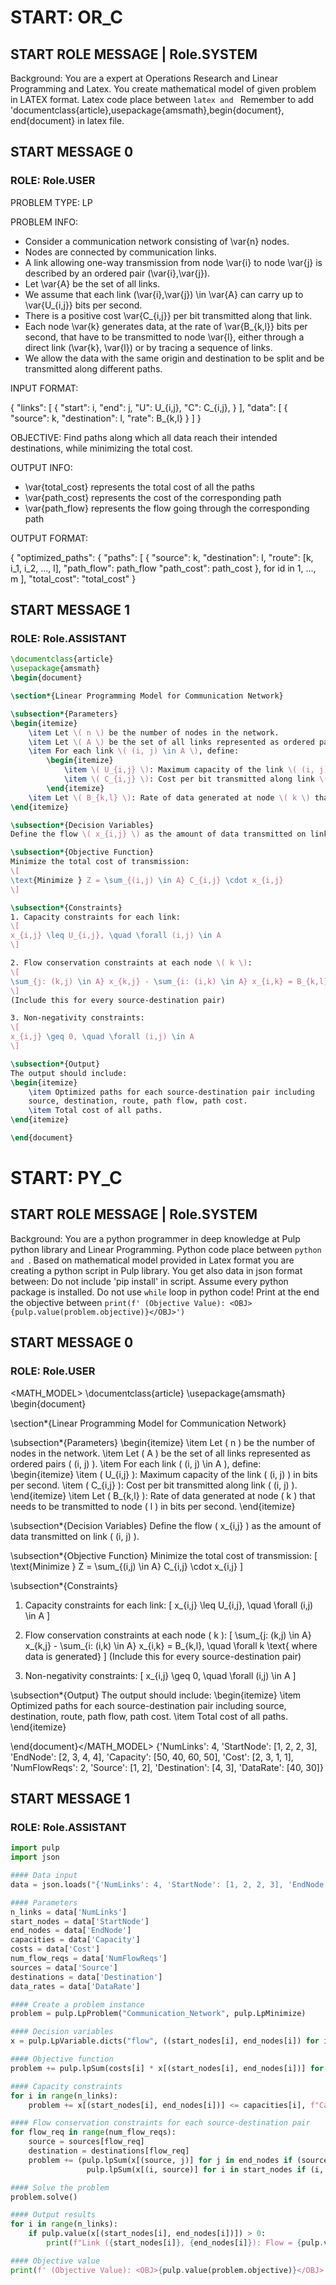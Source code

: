 # START: OR_C 
## START ROLE MESSAGE | Role.SYSTEM 
Background: You are a expert at Operations Research and Linear Programming and Latex. You create mathematical model of given problem in LATEX format. Latex code place between ```latex and ``` Remember to add 'documentclass{article},usepackage{amsmath},begin{document}, end{document} in latex file. 
## START MESSAGE 0 
### ROLE: Role.USER
<DESCRIPTION>
PROBLEM TYPE: LP

PROBLEM INFO:

- Consider a communication network consisting of \var{n} nodes.
- Nodes are con­nected by communication links.
- A link allowing one-way transmission from node \var{i} to node \var{j} is described by an ordered pair (\var{i},\var{j}). 
- Let \var{A} be the set of all links. 
- We assume that each link (\var{i},\var{j}) \in \var{A} can carry up to \var{U_{i,j}} bits per second. 
- There is a positive cost \var{C_{i,j}} per bit transmitted along that link. 
- Each node \var{k} generates data, at the rate of \var{B_{k,l}} bits per second, that have to be transmitted to node \var{l}, either through a direct link (\var{k}, \var{l}) or by tracing a sequence of links. 
- We allow the data with the same origin and destination to be split and be transmitted along different paths.

INPUT FORMAT:

{
    "links": [
       {
        "start": i,
        "end": j,
        "U": U_{i,j},
        "C": C_{i,j},
       }
    ],
    "data": [
        {
            "source": k,
            "destination": l,
            "rate": B_{k,l}
        }
    ]
}


OBJECTIVE: Find paths along which all data reach their intended destinations, while minimizing the total cost. 



OUTPUT INFO:
- \var{total_cost} represents the total cost of all the paths
- \var{path_cost} represents the cost of the corresponding path
- \var{path_flow} represents the flow going through the corresponding path

OUTPUT FORMAT:

{
    "optimized_paths": {
        "paths": [
            {
                "source": k,
                "destination": l,
                "route": [k, i_1, i_2, ..., l],
                "path_flow": path_flow
                "path_cost": path_cost
            },
            for id in 1, ..., m 
        ],
    "total_cost": "total_cost"
}
</DESCRIPTION>


## START MESSAGE 1 
### ROLE: Role.ASSISTANT
```latex
\documentclass{article}
\usepackage{amsmath}
\begin{document}

\section*{Linear Programming Model for Communication Network}

\subsection*{Parameters}
\begin{itemize}
    \item Let \( n \) be the number of nodes in the network.
    \item Let \( A \) be the set of all links represented as ordered pairs \( (i, j) \).
    \item For each link \( (i, j) \in A \), define:
        \begin{itemize}
            \item \( U_{i,j} \): Maximum capacity of the link \( (i, j) \) in bits per second.
            \item \( C_{i,j} \): Cost per bit transmitted along link \( (i, j) \).
        \end{itemize}
    \item Let \( B_{k,l} \): Rate of data generated at node \( k \) that needs to be transmitted to node \( l \) in bits per second.
\end{itemize}

\subsection*{Decision Variables}
Define the flow \( x_{i,j} \) as the amount of data transmitted on link \( (i, j) \). 

\subsection*{Objective Function}
Minimize the total cost of transmission:
\[
\text{Minimize } Z = \sum_{(i,j) \in A} C_{i,j} \cdot x_{i,j}
\]

\subsection*{Constraints}
1. Capacity constraints for each link:
\[
x_{i,j} \leq U_{i,j}, \quad \forall (i,j) \in A
\]

2. Flow conservation constraints at each node \( k \):
\[
\sum_{j: (k,j) \in A} x_{k,j} - \sum_{i: (i,k) \in A} x_{i,k} = B_{k,l}, \quad \forall k \text{ where data is generated}
\]
(Include this for every source-destination pair)

3. Non-negativity constraints:
\[
x_{i,j} \geq 0, \quad \forall (i,j) \in A
\]

\subsection*{Output}
The output should include:
\begin{itemize}
    \item Optimized paths for each source-destination pair including 
    source, destination, route, path flow, path cost.
    \item Total cost of all paths.
\end{itemize}

\end{document}
```

# START: PY_C 
## START ROLE MESSAGE | Role.SYSTEM 
Background: You are a python programmer in deep knowledge at Pulp python library and Linear Programming. Python code place between ```python and ```. Based on mathematical model provided in Latex format you are creating a python script in Pulp library. You get also data in json format between: <DATA></DATA> Do not include 'pip install' in script. Assume every python package is installed. Do not use `while` loop in python code! Print at the end the objective between <OBJ></OBJ> `print(f' (Objective Value): <OBJ>{pulp.value(problem.objective)}</OBJ>')` 
## START MESSAGE 0 
### ROLE: Role.USER
<MATH_MODEL>
\documentclass{article}
\usepackage{amsmath}
\begin{document}

\section*{Linear Programming Model for Communication Network}

\subsection*{Parameters}
\begin{itemize}
    \item Let \( n \) be the number of nodes in the network.
    \item Let \( A \) be the set of all links represented as ordered pairs \( (i, j) \).
    \item For each link \( (i, j) \in A \), define:
        \begin{itemize}
            \item \( U_{i,j} \): Maximum capacity of the link \( (i, j) \) in bits per second.
            \item \( C_{i,j} \): Cost per bit transmitted along link \( (i, j) \).
        \end{itemize}
    \item Let \( B_{k,l} \): Rate of data generated at node \( k \) that needs to be transmitted to node \( l \) in bits per second.
\end{itemize}

\subsection*{Decision Variables}
Define the flow \( x_{i,j} \) as the amount of data transmitted on link \( (i, j) \). 

\subsection*{Objective Function}
Minimize the total cost of transmission:
\[
\text{Minimize } Z = \sum_{(i,j) \in A} C_{i,j} \cdot x_{i,j}
\]

\subsection*{Constraints}
1. Capacity constraints for each link:
\[
x_{i,j} \leq U_{i,j}, \quad \forall (i,j) \in A
\]

2. Flow conservation constraints at each node \( k \):
\[
\sum_{j: (k,j) \in A} x_{k,j} - \sum_{i: (i,k) \in A} x_{i,k} = B_{k,l}, \quad \forall k \text{ where data is generated}
\]
(Include this for every source-destination pair)

3. Non-negativity constraints:
\[
x_{i,j} \geq 0, \quad \forall (i,j) \in A
\]

\subsection*{Output}
The output should include:
\begin{itemize}
    \item Optimized paths for each source-destination pair including 
    source, destination, route, path flow, path cost.
    \item Total cost of all paths.
\end{itemize}

\end{document}</MATH_MODEL>
<DATA>
{'NumLinks': 4, 'StartNode': [1, 2, 2, 3], 'EndNode': [2, 3, 4, 4], 'Capacity': [50, 40, 60, 50], 'Cost': [2, 3, 1, 1], 'NumFlowReqs': 2, 'Source': [1, 2], 'Destination': [4, 3], 'DataRate': [40, 30]}</DATA>


## START MESSAGE 1 
### ROLE: Role.ASSISTANT
```python
import pulp
import json

#### Data input
data = json.loads("{'NumLinks': 4, 'StartNode': [1, 2, 2, 3], 'EndNode': [2, 3, 4, 4], 'Capacity': [50, 40, 60, 50], 'Cost': [2, 3, 1, 1], 'NumFlowReqs': 2, 'Source': [1, 2], 'Destination': [4, 3], 'DataRate': [40, 30]}")

#### Parameters
n_links = data['NumLinks']
start_nodes = data['StartNode']
end_nodes = data['EndNode']
capacities = data['Capacity']
costs = data['Cost']
num_flow_reqs = data['NumFlowReqs']
sources = data['Source']
destinations = data['Destination']
data_rates = data['DataRate']

#### Create a problem instance
problem = pulp.LpProblem("Communication_Network", pulp.LpMinimize)

#### Decision variables
x = pulp.LpVariable.dicts("flow", ((start_nodes[i], end_nodes[i]) for i in range(n_links)), lowBound=0)

#### Objective function
problem += pulp.lpSum(costs[i] * x[(start_nodes[i], end_nodes[i])] for i in range(n_links)), "Total_Cost"

#### Capacity constraints
for i in range(n_links):
    problem += x[(start_nodes[i], end_nodes[i])] <= capacities[i], f"CapConstraint_{i}"

#### Flow conservation constraints for each source-destination pair
for flow_req in range(num_flow_reqs):
    source = sources[flow_req]
    destination = destinations[flow_req]
    problem += (pulp.lpSum(x[(source, j)] for j in end_nodes if (source, j) in x) -
                 pulp.lpSum(x[(i, source)] for i in start_nodes if (i, source) in x) == data_rates[flow_req]), f"FlowConservation_{flow_req}"

#### Solve the problem
problem.solve()

#### Output results
for i in range(n_links):
    if pulp.value(x[(start_nodes[i], end_nodes[i])]) > 0:
        print(f"Link ({start_nodes[i]}, {end_nodes[i]}): Flow = {pulp.value(x[(start_nodes[i], end_nodes[i])])}, Cost = {pulp.value(x[(start_nodes[i], end_nodes[i])]) * costs[i]}")

#### Objective value
print(f' (Objective Value): <OBJ>{pulp.value(problem.objective)}</OBJ>')
```

